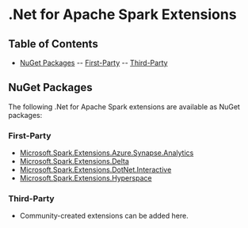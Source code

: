 # .Net for Apache Spark Extensions

## Table of Contents
- [NuGet Packages](#nuget-packages)
-- [First-Party](#first-party)
-- [Third-Party](#third-party)

## NuGet Packages

The following .Net for Apache Spark extensions are available as NuGet packages:

### First-Party

* [Microsoft.Spark.Extensions.Azure.Synapse.Analytics](https://www.nuget.org/packages/Microsoft.Spark.Extensions.Azure.Synapse.Analytics/)
* [Microsoft.Spark.Extensions.Delta](https://www.nuget.org/packages/Microsoft.Spark.Extensions.Delta/)
* [Microsoft.Spark.Extensions.DotNet.Interactive](https://www.nuget.org/packages/Microsoft.Spark.Extensions.DotNet.Interactive/)
* [Microsoft.Spark.Extensions.Hyperspace](https://www.nuget.org/packages/Microsoft.Spark.Extensions.Hyperspace/)

### Third-Party

* Community-created extensions can be added here.